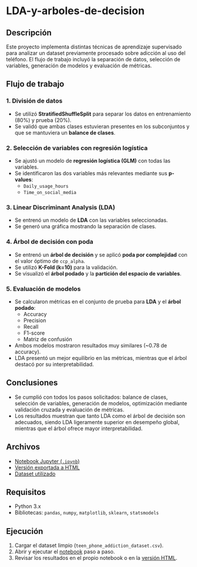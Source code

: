 # LDA-y-arboles-de-decision

## Descripción
Este proyecto implementa distintas técnicas de aprendizaje supervisado para analizar un dataset previamente procesado sobre adicción al uso del teléfono. El flujo de trabajo incluyó la separación de datos, selección de variables, generación de modelos y evaluación de métricas.

## Flujo de trabajo

### 1. División de datos
- Se utilizó **StratifiedShuffleSplit** para separar los datos en entrenamiento (80%) y prueba (20%).
- Se validó que ambas clases estuvieran presentes en los subconjuntos y que se mantuviera un **balance de clases**.

### 2. Selección de variables con regresión logística
- Se ajustó un modelo de **regresión logística (GLM)** con todas las variables.
- Se identificaron las dos variables más relevantes mediante sus **p-values**:
  - `Daily_usage_hours`
  - `Time_on_social_media`

### 3. Linear Discriminant Analysis (LDA)
- Se entrenó un modelo de **LDA** con las variables seleccionadas.
- Se generó una gráfica mostrando la separación de clases.

### 4. Árbol de decisión con poda
- Se entrenó un **árbol de decisión** y se aplicó **poda por complejidad** con el valor óptimo de `ccp_alpha`.
- Se utilizó **K-Fold (k=10)** para la validación.
- Se visualizó el **árbol podado** y la **partición del espacio de variables**.

### 5. Evaluación de modelos
- Se calcularon métricas en el conjunto de prueba para **LDA** y el **árbol podado**:
  - Accuracy
  - Precision
  - Recall
  - F1-score
  - Matriz de confusión
- Ambos modelos mostraron resultados muy similares (~0.78 de accuracy).
- LDA presentó un mejor equilibrio en las métricas, mientras que el árbol destacó por su interpretabilidad.

## Conclusiones
- Se cumplió con todos los pasos solicitados: balance de clases, selección de variables, generación de modelos, optimización mediante validación cruzada y evaluación de métricas.  
- Los resultados muestran que tanto LDA como el árbol de decisión son adecuados, siendo LDA ligeramente superior en desempeño global, mientras que el árbol ofrece mayor interpretabilidad.

## Archivos
- [Notebook Jupyter (`.ipynb`)](LDA_Arboles_de_Decision.ipynb)  
- [Versión exportada a HTML](LDA_Arboles_de_Decision.html)  
- [Dataset utilizado](teen_phone_addiction_dataset.csv)  

## Requisitos
- Python 3.x
- Bibliotecas: `pandas`, `numpy`, `matplotlib`, `sklearn`, `statsmodels`

## Ejecución
1. Cargar el dataset limpio (`teen_phone_addiction_dataset.csv`).
2. Abrir y ejecutar el [notebook](proyecto.ipynb) paso a paso.
3. Revisar los resultados en el propio notebook o en la [versión HTML](proyecto.html).
